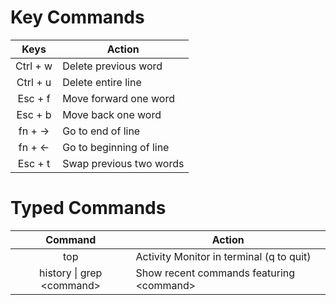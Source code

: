# Key Commands
|   Keys   |         Action          |
|:--------:|-------------------------|
| Ctrl + w | Delete previous word    |
| Ctrl + u | Delete entire line      |
| Esc + f  | Move forward one word   |
| Esc + b  | Move back one word      |
| fn + ->  | Go to end of line       |
| fn + <-  | Go to beginning of line |
| Esc + t  | Swap previous two words |

# Typed Commands
|           Command           |                 Action                  |
|:---------------------------:|-----------------------------------------|
|            top              | Activity Monitor in terminal (q to quit)|
| history \| grep \<command\> | Show recent commands featuring \<command\>|
